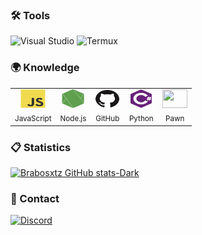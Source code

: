 
### 🛠️ Tools
![Visual Studio](https://img.shields.io/badge/Visual_Studio-3d3638?style=flat&logo=educative&logoColor=e9b991)
![Termux](https://img.shields.io/badge/Termux-3d3638?style=flat&logo=educative&logoColor=e9b991)

### 🌍 Knowledge
<table align="center">
  <tr>
    <td align="center">
      <img src="https://raw.githubusercontent.com/devicons/devicon/master/icons/javascript/javascript-original.svg" height="30" width="40"/><br>
      <sub>JavaScript</sub>
    </td>
    <td align="center">
      <img src="https://raw.githubusercontent.com/devicons/devicon/master/icons/nodejs/nodejs-plain.svg" height="30" width="40"/><br>
      <sub>Node.js</sub>
    </td>
    <td align="center">
      <img src="https://raw.githubusercontent.com/devicons/devicon/master/icons/github/github-original.svg" height="30" width="40"/><br>
      <sub>GitHub</sub>
    </td>
    <td align="center">
      <img src="https://raw.githubusercontent.com/devicons/devicon/master/icons/csharp/csharp-plain.svg" height="30" width="40"/><br>
      <sub>Python</sub>
    </td>
    <td align="center">
      <img src="https://i.imgur.com/VJLHjfM.png" height="30" width="40"/><br>
      <sub>Pawn</sub>
    </td>
  </tr>
</table>

### 📋 Statistics
[![Brabosxtz GitHub stats-Dark](https://github-readme-stats.vercel.app/api?username=Brabosxtz&show_icons=true&theme=dark#gh-dark-mode-only)](https://github.com/anuraghazra/github-readme-stats#gh-dark-mode-only)

### 📱 Contact
[![Discord](https://img.shields.io/badge/Discord-3d3638?style=flat&logo=discord)](https://discord.com/users/730166257290313758)

